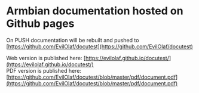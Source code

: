 # Armbian documentation hosted on Github pages


On PUSH documentation will be rebuilt and pushed to [https://github.com/EvilOlaf/docutest](https://github.com/EvilOlaf/docutest)

Web version is published here: [https://evilolaf.github.io/docutest/](https://evilolaf.github.io/docutest/)  
PDF version is published here: [https://github.com/EvilOlaf/docutest/blob/master/pdf/document.pdf](https://github.com/EvilOlaf/docutest/blob/master/pdf/document.pdf)

